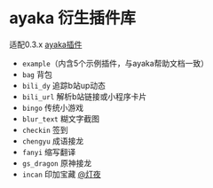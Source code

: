# ayaka 衍生插件库

适配0.3.x [ayaka插件](https://github.com/bridgeL/nonebot-plugin-ayaka)

- `example`（内含5个示例插件，与ayaka帮助文档一致）
- `bag` 背包
- `bili_dy` 追踪b站up动态
- `bili_url` 解析b站链接或小程序卡片
- `bingo` 传统小游戏
- `blur_text` 糊文字截图
- `checkin` 签到
- `chengyu` 成语接龙
- `fanyi` 缩写翻译
- `gs_dragon` 原神接龙
- `incan` 印加宝藏 [@灯夜](https://github.com/lunexnocty/Meiri)

